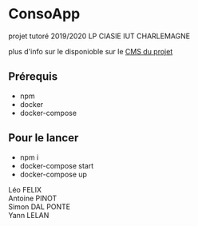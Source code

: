 # ConsoApp
projet tutoré 2019/2020 LP CIASIE IUT CHARLEMAGNE  

plus d'info sur le disponioble sur le [CMS du projet](http://apinot.github.io)

## Prérequis
* npm
* docker
* docker-compose

## Pour le lancer
* npm i
* docker-compose start
* docker-compose up


Léo FELIX  
Antoine PINOT  
Simon DAL PONTE  
Yann LELAN  


